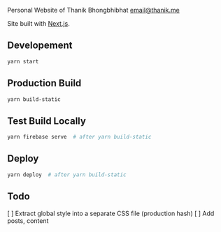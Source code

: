 Personal Website of Thanik Bhongbhibhat <email@thanik.me>

Site built with [Next.js](https://github.com/zeit/next.js).

## Developement

```bash
yarn start
```

## Production Build

```bash
yarn build-static
```

## Test Build Locally

```bash
yarn firebase serve  # after yarn build-static
```

## Deploy

```bash
yarn deploy  # after yarn build-static
```

## Todo

[ ] Extract global style into a separate CSS file (production hash)
[ ] Add posts, content
